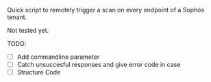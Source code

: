 Quick script to remotely trigger a scan on every endpoint of a Sophos tenant.

Not tested yet.

TODO:
- [ ] Add commandline parameter
- [ ] Catch unsuccesful responses and give error code in case
- [ ] Structure Code
